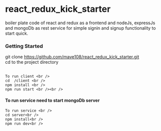# react_redux_kick_starter
boiler plate code of react and redux as a frontend and nodeJs, expressJs and mongoDb as rest service for simple signin and signup functionality to start quick.


### Getting Started

git clone https://github.com/mave108/react_redux_kick_starter.git <br />
cd to the project directory <br /><br />
```
To run client <br />
cd  /client <br />
npm install <br />
npm run start <br /><br />
```
#### To run service need to start mongoDb server
```
To run service <br />
cd server<br />
npm install<br />
npm run dev<br />
```

